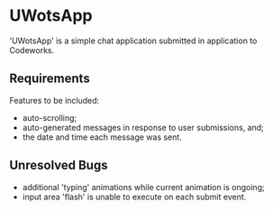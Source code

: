 # UWotsApp

'UWotsApp' is a simple chat application submitted in application to Codeworks.

## Requirements

Features to be included: 
* auto-scrolling;
* auto-generated messages in response to user submissions, and;
* the date and time each message was sent.

## Unresolved Bugs

* additional 'typing' animations while current animation is ongoing;
* input area 'flash' is unable to execute on each submit event.
